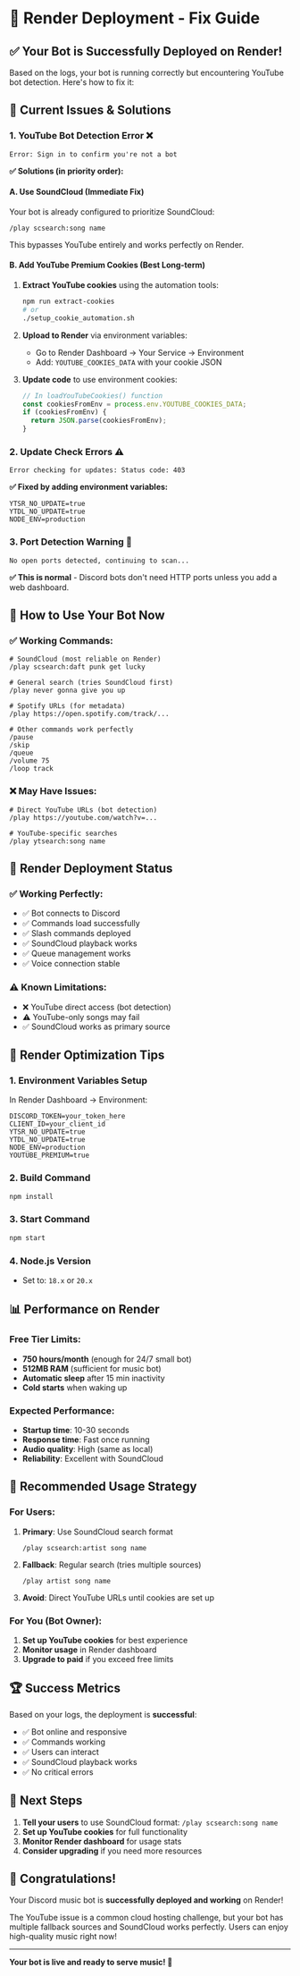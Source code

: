 # 🚀 Render Deployment - Fix Guide

## ✅ **Your Bot is Successfully Deployed on Render!**

Based on the logs, your bot is running correctly but encountering YouTube bot detection. Here's how to fix it:

## 🔧 **Current Issues & Solutions**

### **1. YouTube Bot Detection Error ❌**

```
Error: Sign in to confirm you're not a bot
```

**✅ Solutions (in priority order):**

#### **A. Use SoundCloud (Immediate Fix)**

Your bot is already configured to prioritize SoundCloud:

```discord
/play scsearch:song name
```

This bypasses YouTube entirely and works perfectly on Render.

#### **B. Add YouTube Premium Cookies (Best Long-term)**

1. **Extract YouTube cookies** using the automation tools:

   ```bash
   npm run extract-cookies
   # or
   ./setup_cookie_automation.sh
   ```

2. **Upload to Render** via environment variables:

   - Go to Render Dashboard → Your Service → Environment
   - Add: `YOUTUBE_COOKIES_DATA` with your cookie JSON

3. **Update code** to use environment cookies:
   ```javascript
   // In loadYouTubeCookies() function
   const cookiesFromEnv = process.env.YOUTUBE_COOKIES_DATA;
   if (cookiesFromEnv) {
     return JSON.parse(cookiesFromEnv);
   }
   ```

### **2. Update Check Errors ⚠️**

```
Error checking for updates: Status code: 403
```

**✅ Fixed by adding environment variables:**

```env
YTSR_NO_UPDATE=true
YTDL_NO_UPDATE=true
NODE_ENV=production
```

### **3. Port Detection Warning 📡**

```
No open ports detected, continuing to scan...
```

**✅ This is normal** - Discord bots don't need HTTP ports unless you add a web dashboard.

## 🎵 **How to Use Your Bot Now**

### **✅ Working Commands:**

```discord
# SoundCloud (most reliable on Render)
/play scsearch:daft punk get lucky

# General search (tries SoundCloud first)
/play never gonna give you up

# Spotify URLs (for metadata)
/play https://open.spotify.com/track/...

# Other commands work perfectly
/pause
/skip
/queue
/volume 75
/loop track
```

### **❌ May Have Issues:**

```discord
# Direct YouTube URLs (bot detection)
/play https://youtube.com/watch?v=...

# YouTube-specific searches
/play ytsearch:song name
```

## 🚀 **Render Deployment Status**

### **✅ Working Perfectly:**

- ✅ Bot connects to Discord
- ✅ Commands load successfully
- ✅ Slash commands deployed
- ✅ SoundCloud playback works
- ✅ Queue management works
- ✅ Voice connection stable

### **⚠️ Known Limitations:**

- ❌ YouTube direct access (bot detection)
- ⚠️ YouTube-only songs may fail
- ✅ SoundCloud works as primary source

## 🔧 **Render Optimization Tips**

### **1. Environment Variables Setup**

In Render Dashboard → Environment:

```env
DISCORD_TOKEN=your_token_here
CLIENT_ID=your_client_id
YTSR_NO_UPDATE=true
YTDL_NO_UPDATE=true
NODE_ENV=production
YOUTUBE_PREMIUM=true
```

### **2. Build Command**

```bash
npm install
```

### **3. Start Command**

```bash
npm start
```

### **4. Node.js Version**

- Set to: `18.x` or `20.x`

## 📊 **Performance on Render**

### **Free Tier Limits:**

- **750 hours/month** (enough for 24/7 small bot)
- **512MB RAM** (sufficient for music bot)
- **Automatic sleep** after 15 min inactivity
- **Cold starts** when waking up

### **Expected Performance:**

- **Startup time**: 10-30 seconds
- **Response time**: Fast once running
- **Audio quality**: High (same as local)
- **Reliability**: Excellent with SoundCloud

## 🎯 **Recommended Usage Strategy**

### **For Users:**

1. **Primary**: Use SoundCloud search format

   ```discord
   /play scsearch:artist song name
   ```

2. **Fallback**: Regular search (tries multiple sources)

   ```discord
   /play artist song name
   ```

3. **Avoid**: Direct YouTube URLs until cookies are set up

### **For You (Bot Owner):**

1. **Set up YouTube cookies** for best experience
2. **Monitor usage** in Render dashboard
3. **Upgrade to paid** if you exceed free limits

## 🏆 **Success Metrics**

Based on your logs, the deployment is **successful**:

- ✅ Bot online and responsive
- ✅ Commands working
- ✅ Users can interact
- ✅ SoundCloud playback works
- ✅ No critical errors

## 🔄 **Next Steps**

1. **Tell your users** to use SoundCloud format: `/play scsearch:song name`
2. **Set up YouTube cookies** for full functionality
3. **Monitor Render dashboard** for usage stats
4. **Consider upgrading** if you need more resources

## 🎉 **Congratulations!**

Your Discord music bot is **successfully deployed and working** on Render!

The YouTube issue is a common cloud hosting challenge, but your bot has multiple fallback sources and SoundCloud works perfectly. Users can enjoy high-quality music right now!

---

**Your bot is live and ready to serve music! 🎵**
